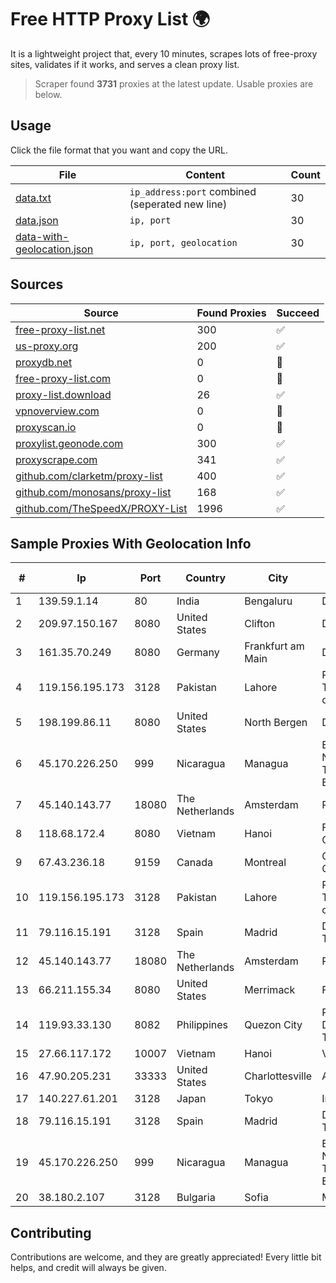 
# Free HTTP Proxy List 🌍

It is a lightweight project that, every 10 minutes, scrapes lots of free-proxy sites, validates if it works, and serves a clean proxy list.


> Scraper found **3731** proxies at the latest update. Usable proxies are below.

## Usage

Click the file format that you want and copy the URL.


|File|Content|Count|
|----|-------|-----|
|[data.txt](https://raw.githubusercontent.com/themiralay/Proxy-List-World/master/data.txt)|`ip_address:port` combined (seperated new line)|30|
|[data.json](https://raw.githubusercontent.com/themiralay/Proxy-List-World/master/data.json)|`ip, port`|30|
|[data-with-geolocation.json](https://raw.githubusercontent.com/themiralay/Proxy-List-World/master/data-with-geolocation.json)|`ip, port, geolocation`|30|

## Sources

|Source|Found Proxies|Succeed|
|------|-------------|-------|
|[free-proxy-list.net](https://free-proxy-list.net)|300|✅|
|[us-proxy.org](https://www.us-proxy.org)|200|✅|
|[proxydb.net](http://proxydb.net)|0|🚫|
|[free-proxy-list.com](https://free-proxy-list.com/?page=&port=&type%5B%5D=http&type%5B%5D=https&up_time=0&search=Search)|0|🚫|
|[proxy-list.download](https://www.proxy-list.download/HTTP)|26|✅|
|[vpnoverview.com](https://vpnoverview.com/privacy/anonymous-browsing/free-proxy-servers)|0|🚫|
|[proxyscan.io](https://www.proxyscan.io)|0|🚫|
|[proxylist.geonode.com](https://proxylist.geonode.com/api/proxy-list?limit=300&page=1&sort_by=lastChecked&sort_type=desc&protocols=http,https)|300|✅|
|[proxyscrape.com](https://api.proxyscrape.com/v2/?request=displayproxies&protocol=http&timeout=10000&country=all&ssl=all&anonymity=all)|341|✅|
|[github.com/clarketm/proxy-list](https://raw.githubusercontent.com/clarketm/proxy-list/master/proxy-list-raw.txt)|400|✅|
|[github.com/monosans/proxy-list](https://raw.githubusercontent.com/monosans/proxy-list/main/proxies/http.txt)|168|✅|
|[github.com/TheSpeedX/PROXY-List](https://raw.githubusercontent.com/TheSpeedX/PROXY-List/master/http.txt)|1996|✅|


## Sample Proxies With Geolocation Info

|#|Ip|Port|Country|City|Internet Service Provider|
|-|--|----|-------|----|-------------------------|
|1|139.59.1.14|80|India|Bengaluru|DIGITALOCEAN|
|2|209.97.150.167|8080|United States|Clifton|DigitalOcean, LLC|
|3|161.35.70.249|8080|Germany|Frankfurt am Main|DigitalOcean, LLC|
|4|119.156.195.173|3128|Pakistan|Lahore|Pakistan Telecommuication company limited|
|5|198.199.86.11|8080|United States|North Bergen|DigitalOcean, LLC|
|6|45.170.226.250|999|Nicaragua|Managua|EMPRESA NACIONAL DE TRANSMISIÓN ELÉCTRICA|
|7|45.140.143.77|18080|The Netherlands|Amsterdam|RoyaleHosting BV|
|8|118.68.172.4|8080|Vietnam|Hanoi|FPT Telecom Company|
|9|67.43.236.18|9159|Canada|Montreal|GloboTech Communications|
|10|119.156.195.173|3128|Pakistan|Lahore|Pakistan Telecommuication company limited|
|11|79.116.15.191|3128|Spain|Madrid|Digi Spain Telecom S.L.U.|
|12|45.140.143.77|18080|The Netherlands|Amsterdam|RoyaleHosting BV|
|13|66.211.155.34|8080|United States|Merrimack|FirstLight Fiber|
|14|119.93.33.130|8082|Philippines|Quezon City|Philippine Long Distance Telephone Co.|
|15|27.66.117.172|10007|Vietnam|Hanoi|Viettel Group|
|16|47.90.205.231|33333|United States|Charlottesville|Alibaba.com LLC|
|17|140.227.61.201|3128|Japan|Tokyo|InfoSphere|
|18|79.116.15.191|3128|Spain|Madrid|Digi Spain Telecom S.L.U.|
|19|45.170.226.250|999|Nicaragua|Managua|EMPRESA NACIONAL DE TRANSMISIÓN ELÉCTRICA|
|20|38.180.2.107|3128|Bulgaria|Sofia|M247 Europe SRL|



## Contributing

Contributions are welcome, and they are greatly appreciated! Every
little bit helps, and credit will always be given.

